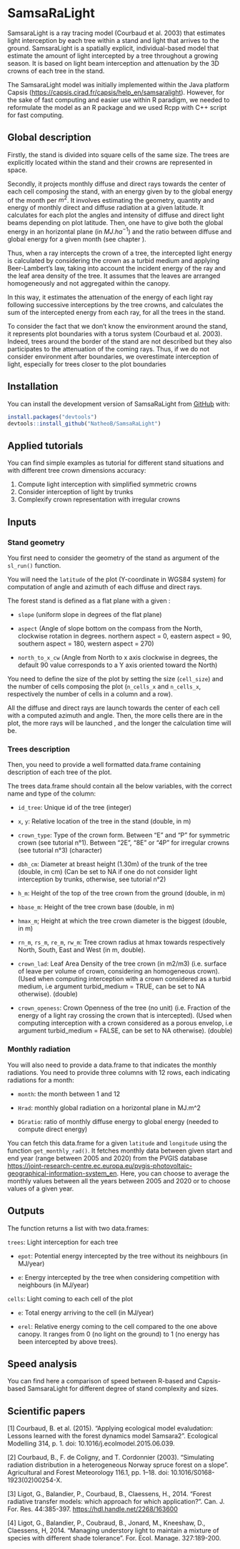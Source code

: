 
# SamsaRaLight

SamsaraLight is a ray tracing model (Courbaud et al. 2003) that
estimates light interception by each tree within a stand and light that
arrives to the ground. SamsaraLight is a spatially explicit,
individual-based model that estimate the amount of light intercepted by
a tree throughout a growing season. It is based on light beam
interception and attenuation by the 3D crowns of each tree in the stand.

The SamsaraLight model was initially implemented within the Java
platform Capsis (<https://capsis.cirad.fr/capsis/help_en/samsaralight>).
However, for the sake of fast computing and easier use within R
paradigm, we needed to reformulate the model as an R package and we used
Rcpp with C++ script for fast computing.

## Global description

Firstly, the stand is divided into square cells of the same size. The
trees are explicitly located within the stand and their crowns are
represented in space.

Secondly, it projects monthly diffuse and direct rays towards the center
of each cell composing the stand, with an energy given by to the global
energy of the month per $m^2$. It involves estimating the geometry,
quantity and energy of monthly direct and diffuse radiation at a given
latitude. It calculates for each plot the angles and intensity of
diffuse and direct light beams depending on plot latitude. Then, one
have to give both the global energy in an horizontal plane (in
$MJ.ha^{-1}$) and the ratio between diffuse and global energy for a
given month (see chapter ).

Thus, when a ray intercepts the crown of a tree, the intercepted light
energy is calculated by considering the crown as a turbid medium and
applying Beer-Lambert’s law, taking into account the incident energy of
the ray and the leaf area density of the tree. It assumes that the
leaves are arranged homogeneously and not aggregated within the canopy.

In this way, it estimates the attenuation of the energy of each light
ray following successive interceptions by the tree crowns, and
calculates the sum of the intercepted energy from each ray, for all the
trees in the stand.

To consider the fact that we don’t know the environment around the
stand, it represents plot boundaries with a torus system (Courbaud et
al. 2003). Indeed, trees around the border of the stand are not
described but they also participates to the attenuation of the coming
rays. Thus, if we do not consider environment after boundaries, we
overestimate interception of light, especially for trees closer to the
plot boundaries

## Installation

You can install the development version of SamsaRaLight from
[GitHub](https://github.com/) with:

``` r
install.packages("devtools")
devtools::install_github("NatheoB/SamsaRaLight")
```

## Applied tutorials

You can find simple examples as tutorial for different stand situations
and with different tree crown dimensions accuracy:

1.  Compute light interception with simplified symmetric crowns
2.  Consider interception of light by trunks
3.  Complexify crown representation with irregular crowns

## Inputs

### Stand geometry

You first need to consider the geometry of the stand as argument of the
`sl_run()` function.

You will need the `latitude` of the plot (Y-coordinate in WGS84 system)
for computation of angle and azimuth of each diffuse and direct rays.

The forest stand is defined as a flat plane with a given :

- `slope` (uniform slope in degrees of the flat plane)

- `aspect` (Angle of slope bottom on the compass from the North,
  clockwise rotation in degrees. northern aspect = 0, eastern aspect =
  90, southern aspect = 180, western aspect = 270)

- `north_to_x_cw` (Angle from North to x axis clockwise in degrees, the
  default 90 value corresponds to a Y axis oriented toward the North)

You need to define the size of the plot by setting the size
(`cell_size`) and the number of cells composing the plot (`n_cells_x`
and `n_cells_x`, respectively the number of cells in a column and a
row).

All the diffuse and direct rays are launch towards the center of each
cell with a computed azimuth and angle. Then, the more cells there are
in the plot, the more rays will be launched , and the longer the
calculation time will be.

### Trees description

Then, you need to provide a well formatted data.frame containing
description of each tree of the plot.

The trees data.frame should contain all the below variables, with the
correct name and type of the column:

- `id_tree`: Unique id of the tree (integer)

- `x`, `y`: Relative location of the tree in the stand (double, in m)

- `crown_type`: Type of the crown form. Between “E” and “P” for
  symmetric crown (see tutorial n°1). Between “2E”, “8E” or “4P” for
  irregular crowns (see tutorial n°3) (character)

- `dbh_cm`: Diameter at breast height (1.30m) of the trunk of the tree
  (double, in cm) (Can be set to NA if one do not consider light
  interception by trunks, otherwise, see tutorial n°2)

- `h_m`: Height of the top of the tree crown from the ground (double, in
  m)

- `hbase_m`: Height of the tree crown base (double, in m)

- `hmax_m`; Height at which the tree crown diameter is the biggest
  (double, in m)

- `rn_m`, `rs_m`, `re_m`, `rw_m`: Tree crown radius at hmax towards
  respectively North, South, East and West (in m, double).

- `crown_lad`: Leaf Area Density of the tree crown (in m2/m3) (i.e.
  surface of leave per volume of crown, considering an homogeneous
  crown). (Used when computing interception with a crown considered as a
  turbid medium, i.e argument turbid_medium = TRUE, can be set to NA
  otherwise). (double)

- `crown_openess`: Crown Openness of the tree (no unit) (i.e. Fraction
  of the energy of a light ray crossing the crown that is intercepted).
  (Used when computing interception with a crown considered as a porous
  envelop, i.e argument turbid_medium = FALSE, can be set to NA
  otherwise). (double)

### Monthly radiation

You will also need to provide a data.frame to that indicates the monthly
radiations. You need to provide three columns with 12 rows, each
indicating radiations for a month:

- `month`: the month between 1 and 12

- `Hrad`: monthly global radiation on a horizontal plane in MJ.m^2

- `DGratio`: ratio of monthly diffuse energy to global energy (needed to
  compute direct energy)

You can fetch this data.frame for a given `latitude` and `longitude`
using the function `get_monthly_rad()`. It fetches monthly data between
given start and end year (range between 2005 and 2020) from the PVGIS
database
<https://joint-research-centre.ec.europa.eu/pvgis-photovoltaic-geographical-information-system_en>.
Here, you can choose to average the monthly values between all the years
between 2005 and 2020 or to choose values of a given year.

## Outputs

The function returns a list with two data.frames:

`trees`: Light interception for each tree

- `epot`: Potential energy intercepted by the tree without its
  neighbours (in MJ/year)

- `e`: Energy intercepted by the tree when considering competition with
  neighbours (in MJ/year)

`cells`: Light coming to each cell of the plot

- `e`: Total energy arriving to the cell (in MJ/year)

- `erel`: Relative energy coming to the cell compared to the one above
  canopy. It ranges from 0 (no light on the ground) to 1 (no energy has
  been intercepted by above trees).

## Speed analysis

You can find here a comparison of speed between R-based and Capsis-based
SamsaraLight for different degree of stand complexity and sizes.

## Scientific papers

\[1\] Courbaud, B. et al. (2015). “Applying ecological model
evaludation: Lessons learned with the forest dynamics model Samsara2”.
Ecological Modelling 314, p. 1. doi: 10.1016/j.ecolmodel.2015.06.039.

\[2\] Courbaud, B., F. de Coligny, and T. Cordonnier (2003). “Simulating
radiation distribution in a heterogeneous Norway spruce forest on a
slope”. Agricultural and Forest Meteorology 116.1, pp. 1–18. doi:
10.1016/S0168-1923(02)00254-X.

\[3\] Ligot, G., Balandier, P., Courbaud, B., Claessens, H., 2014.
“Forest radiative transfer models: which approach for which
application?”. Can. J. For. Res. 44:385-397.
<https://hdl.handle.net/2268/163600>

\[4\] Ligot, G., Balandier, P., Coubraud, B., Jonard, M., Kneeshaw, D.,
Claessens, H, 2014. “Managing understory light to maintain a mixture of
species with different shade tolerance”. For. Ecol. Manage. 327:189-200.

